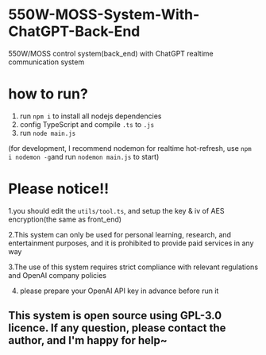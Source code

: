 # 550W-MOSS-System-With-ChatGPT-Back-End
550W/MOSS control system(back_end) with ChatGPT realtime communication system

# how to run?

1. run ```npm i``` to install all nodejs dependencies
2. config TypeScript and compile ```.ts``` to ```.js```
3. run ```node main.js```

(for development, I recommend nodemon for realtime hot-refresh, use ```npm i nodemon -g```and run ```nodemon main.js``` to start)

# Please notice!!
1.you should edit the ```utils/tool.ts```, and setup the key & iv of AES encryption(the same as front_end)

2.This system can only be used for personal learning, research, and entertainment purposes, and it is prohibited to provide paid services in any way

3.The use of this system requires strict compliance with relevant regulations and OpenAI company policies

4. please prepare your OpenAI API key in advance before run it

## This system is open source using GPL-3.0 licence. If any question, please contact the author, and I'm happy for help~
